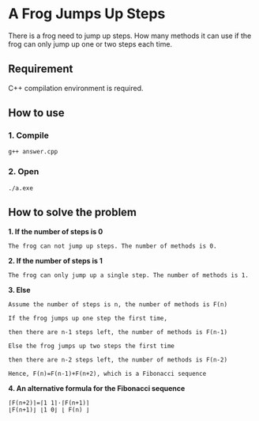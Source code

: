 # A Frog Jumps Up Steps
There is a frog need to jump up steps. How many methods it can use if the frog can only jump up one or two steps each time.
## Requirement
C++ compilation environment is required.
## How to use
### 1. Compile
```g++ answer.cpp```
### 2. Open
```./a.exe```

## How to solve the problem
**1. If the number of steps is 0**
  
    The frog can not jump up steps. The number of methods is 0.
    
**2. If the number of steps is 1**

    The frog can only jump up a single step. The number of methods is 1.
    
**3. Else**

    Assume the number of steps is n, the number of methods is F(n)
    
    If the frog jumps up one step the first time,
    
    then there are n-1 steps left, the number of methods is F(n-1)
    
    Else the frog jumps up two steps the first time
    
    then there are n-2 steps left, the number of methods is F(n-2)
    
    Hence, F(n)=F(n-1)+F(n+2), which is a Fibonacci sequence
**4. An alternative formula for the Fibonacci sequence**
    
    ⌈F(n+2)⌉=⌈1 1⌉·⌈F(n+1)⌉
    ⌊F(n+1)⌋ ⌊1 0⌋ ⌊ F(n) ⌋
